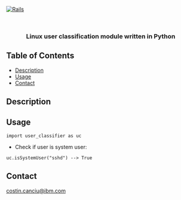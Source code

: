 [![Rails][rails-shield]][rails-url]

<br />

<h3 align="center">Linux user classification module written in Python</h3>

<!-- TABLE OF CONTENTS -->
## Table of Contents

* [Description](#description)
* [Usage](#usage)
* [Contact](#contact)

## Description

## Usage
```
import user_classifier as uc
```
* Check if user is system user:
```
uc.isSystemUser("sshd") --> True
```
## Contact
 costin.canciu@ibm.com




[rails-shield]: https://img.shields.io/badge/python-v3.7.7-green
[rails-url]: #

